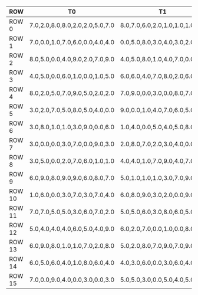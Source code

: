 
| ROW | T0 | T1 | T2 | T3
| --- | --- | --- | --- | ---
| ROW 0 | 7.0,2.0,8.0,8.0,2.0,2.0,5.0,7.0 | 8.0,7.0,6.0,2.0,1.0,1.0,1.0,8.0 | 8.0,8.0,6.0,4.0,3.0,9.0,2.0,0.0 | 4.0,7.0,7.0,5.0,8.0,4.0,7.0,6.0
| ROW 1 | 7.0,0.0,1.0,7.0,6.0,0.0,4.0,4.0 | 0.0,5.0,8.0,3.0,4.0,3.0,2.0,0.0 | 7.0,3.0,3.0,9.0,9.0,7.0,9.0,8.0 | 5.0,0.0,1.0,9.0,8.0,1.0,1.0,8.0
| ROW 2 | 8.0,5.0,0.0,4.0,9.0,2.0,7.0,9.0 | 4.0,5.0,8.0,1.0,4.0,7.0,0.0,0.0 | 5.0,4.0,2.0,2.0,1.0,9.0,3.0,6.0 | 8.0,1.0,9.0,3.0,2.0,9.0,8.0,1.0
| ROW 3 | 4.0,5.0,0.0,6.0,1.0,0.0,1.0,5.0 | 6.0,6.0,4.0,7.0,8.0,2.0,6.0,9.0 | 8.0,1.0,2.0,4.0,6.0,9.0,7.0,5.0 | 1.0,6.0,1.0,7.0,8.0,1.0,8.0,7.0
| ROW 4 | 8.0,2.0,5.0,7.0,9.0,5.0,2.0,2.0 | 7.0,9.0,0.0,3.0,0.0,8.0,7.0,2.0 | 0.0,4.0,2.0,6.0,6.0,6.0,2.0,6.0 | 8.0,5.0,8.0,2.0,4.0,5.0,0.0,5.0
| ROW 5 | 3.0,2.0,7.0,5.0,8.0,5.0,4.0,0.0 | 9.0,0.0,1.0,4.0,7.0,6.0,5.0,4.0 | 1.0,6.0,3.0,5.0,1.0,0.0,4.0,8.0 | 0.0,5.0,6.0,4.0,4.0,3.0,4.0,3.0
| ROW 6 | 3.0,8.0,1.0,1.0,3.0,9.0,0.0,6.0 | 1.0,4.0,0.0,5.0,4.0,5.0,8.0,7.0 | 0.0,3.0,3.0,4.0,9.0,9.0,6.0,0.0 | 0.0,6.0,0.0,3.0,8.0,1.0,2.0,5.0
| ROW 7 | 3.0,0.0,0.0,3.0,7.0,0.0,9.0,3.0 | 2.0,8.0,7.0,2.0,3.0,4.0,0.0,1.0 | 5.0,4.0,6.0,0.0,3.0,8.0,0.0,6.0 | 3.0,1.0,6.0,3.0,3.0,2.0,1.0,7.0
| ROW 8 | 3.0,5.0,0.0,2.0,7.0,6.0,1.0,1.0 | 4.0,4.0,1.0,7.0,9.0,4.0,7.0,7.0 | 9.0,5.0,7.0,6.0,1.0,1.0,2.0,2.0 | 4.0,6.0,7.0,3.0,1.0,6.0,4.0,4.0
| ROW 9 | 6.0,9.0,8.0,9.0,9.0,6.0,8.0,7.0 | 5.0,1.0,1.0,1.0,3.0,7.0,9.0,1.0 | 1.0,2.0,0.0,9.0,3.0,3.0,3.0,9.0 | 2.0,6.0,9.0,1.0,0.0,1.0,0.0,1.0
| ROW 10 | 1.0,6.0,0.0,3.0,7.0,3.0,7.0,4.0 | 6.0,8.0,9.0,3.0,2.0,0.0,9.0,7.0 | 9.0,4.0,3.0,1.0,0.0,1.0,5.0,8.0 | 5.0,6.0,7.0,8.0,3.0,1.0,9.0,0.0
| ROW 11 | 7.0,7.0,5.0,5.0,3.0,6.0,7.0,2.0 | 5.0,5.0,6.0,3.0,8.0,6.0,5.0,4.0 | 8.0,3.0,5.0,1.0,0.0,5.0,5.0,7.0 | 3.0,8.0,7.0,6.0,0.0,1.0,9.0,2.0
| ROW 12 | 5.0,4.0,4.0,4.0,6.0,5.0,4.0,9.0 | 6.0,2.0,7.0,0.0,1.0,0.0,8.0,2.0 | 4.0,9.0,9.0,0.0,5.0,7.0,7.0,9.0 | 7.0,3.0,2.0,2.0,7.0,4.0,3.0,3.0
| ROW 13 | 6.0,9.0,8.0,1.0,1.0,7.0,2.0,8.0 | 5.0,2.0,8.0,7.0,9.0,7.0,9.0,0.0 | 5.0,2.0,4.0,7.0,5.0,3.0,7.0,1.0 | 9.0,0.0,0.0,7.0,9.0,0.0,7.0,9.0
| ROW 14 | 6.0,5.0,6.0,4.0,1.0,8.0,6.0,4.0 | 4.0,3.0,6.0,0.0,3.0,6.0,4.0,1.0 | 7.0,1.0,9.0,3.0,8.0,9.0,5.0,5.0 | 5.0,7.0,3.0,1.0,0.0,9.0,8.0,7.0
| ROW 15 | 7.0,0.0,9.0,4.0,0.0,3.0,0.0,3.0 | 5.0,5.0,3.0,0.0,5.0,4.0,5.0,1.0 | 6.0,6.0,3.0,9.0,8.0,0.0,5.0,1.0 | 8.0,8.0,7.0,4.0,5.0,0.0,9.0,5.0
